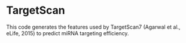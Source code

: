 # TargetScan

This code generates the features used by TargetScan7 (Agarwal et al., eLife, 2015) to predict miRNA targeting efficiency.